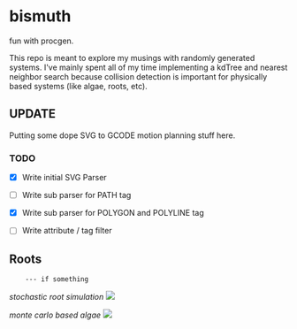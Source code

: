 # bismuth
fun with procgen.

This repo is meant to explore my musings with randomly generated systems. I've mainly spent all of my time implementing a kdTree and nearest neighbor search because collision detection is important for physically based systems (like algae, roots, etc). 

## UPDATE

Putting some dope SVG to GCODE motion planning stuff here.

### TODO

- [x] Write initial SVG Parser
- [ ] Write sub parser for PATH tag
- [x] Write sub parser for POLYGON and POLYLINE tag
- [ ] Write attribute / tag filter



## Roots 
```
    --- if something
```

_stochastic root simulation_
![](https://i.imgur.com/1Fjm4xl.png)


_monte carlo based algae_
![](https://i.gyazo.com/a634aa206482403df2647bc9f0bf230f.png)
